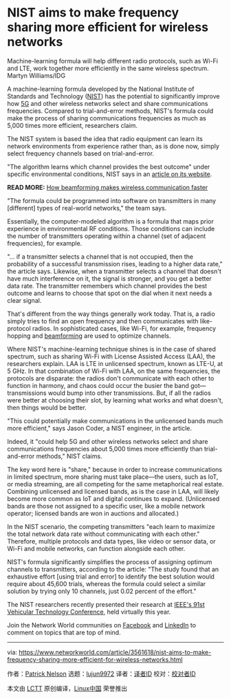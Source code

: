 [#]: collector: (lujun9972)
[#]: translator: (CN-QUAN )
[#]: reviewer: ( )
[#]: publisher: ( )
[#]: url: ( )
[#]: subject: (NIST aims to make frequency sharing more efficient for wireless networks)
[#]: via: (https://www.networkworld.com/article/3561618/nist-aims-to-make-frequency-sharing-more-efficient-for-wireless-networks.html)
[#]: author: (Patrick Nelson https://www.networkworld.com/author/Patrick-Nelson/)

NIST aims to make frequency sharing more efficient for wireless networks
======
Machine-learning formula will help different radio protocols, such as Wi-Fi and LTE, work together more efficiently in the same wireless spectrum.
Martyn Williams/IDG

A machine-learning formula developed by the National Institute of Standards and Technology ([NIST][1]) has the potential to significantly improve how [5G][2] and other wireless networks select and share communications frequencies. Compared to trial-and-error methods, NIST's formula could make the process of sharing communications frequencies as much as 5,000 times more efficient, researchers claim.

The NIST system is based the idea that radio equipment can learn its network environments from experience rather than, as is done now, simply select frequency channels based on trial-and-error.

"The algorithm learns which channel provides the best outcome" under specific environmental conditions, NIST says in an [article on its website][3].

**READ MORE:** [How beamforming makes wireless communication faster][4]

"The formula could be programmed into software on transmitters in many [different] types of real-world networks," the team says.

Essentially, the computer-modeled algorithm is a formula that maps prior experience in environmental RF conditions. Those conditions can include the number of transmitters operating within a channel (set of adjacent frequencies), for example.

"… if a transmitter selects a channel that is not occupied, then the probability of a successful transmission rises, leading to a higher data rate," the article says. Likewise, when a transmitter selects a channel that doesn't have much interference on it, the signal is stronger, and you get a better data rate. The transmitter remembers which channel provides the best outcome and learns to choose that spot on the dial when it next needs a clear signal.

That's different from the way things generally work today. That is, a radio simply tries to find an open frequency and then communicates with like-protocol radios. In sophisticated cases, like Wi-Fi, for example, frequency hopping and [beamforming][4] are used to optimize channels.

Where NIST's machine-learning technique shines is in the case of shared spectrum, such as sharing Wi-Fi with License Assisted Access (LAA), the researchers explain. LAA is LTE in unlicensed spectrum, known as LTE-U, at 5 GHz. In that combination of Wi-Fi with LAA, on the same frequencies, the protocols are disparate: the radios don't communicate with each other to function in harmony, and chaos could occur the busier the band got—transmissions would bump into other transmissions. But, if all the radios were better at choosing their slot, by learning what works and what doesn't, then things would be better.

"This could potentially make communications in the unlicensed bands much more efficient," says Jason Coder, a NIST engineer, in the article.

Indeed, it "could help 5G and other wireless networks select and share communications frequencies about 5,000 times more efficiently than trial-and-error methods," NIST claims.

The key word here is "share," because in order to increase communications in limited spectrum, more sharing must take place—the users, such as IoT, or media streaming, are all competing for the same metaphorical real estate. Combining unlicensed and licensed bands, as is the case in LAA, will likely become more common as IoT and digital continues to expand. (Unlicensed bands are those not assigned to a specific user, like a mobile network operator; licensed bands are won in auctions and allocated.)

In the NIST scenario, the competing transmitters "each learn to maximize the total network data rate without communicating with each other." Therefore, multiple protocols and data types, like video or sensor data, or Wi-Fi and mobile networks, can function alongside each other.

NIST's formula significantly simplifies the process of assigning optimum channels to transmitters, according to the article: "The study found that an exhaustive effort [using trial and error] to identify the best solution would require about 45,600 trials, whereas the formula could select a similar solution by trying only 10 channels, just 0.02 percent of the effort."

The NIST researchers recently presented their research at [IEEE's 91st Vehicular Technology Conference][5], held virtually this year.

Join the Network World communities on [Facebook][6] and [LinkedIn][7] to comment on topics that are top of mind.

--------------------------------------------------------------------------------

via: https://www.networkworld.com/article/3561618/nist-aims-to-make-frequency-sharing-more-efficient-for-wireless-networks.html

作者：[Patrick Nelson][a]
选题：[lujun9972][b]
译者：[译者ID](https://github.com/译者ID)
校对：[校对者ID](https://github.com/校对者ID)

本文由 [LCTT](https://github.com/LCTT/TranslateProject) 原创编译，[Linux中国](https://linux.cn/) 荣誉推出

[a]: https://www.networkworld.com/author/Patrick-Nelson/
[b]: https://github.com/lujun9972
[1]: https://www.nist.gov/
[2]: https://www.networkworld.com/article/3330603/5g-versus-4g-how-speed-latency-and-application-support-differ.html
[3]: https://www.nist.gov/news-events/news/2020/05/nist-formula-may-help-5g-wireless-networks-efficiently-share-communications
[4]: https://www.networkworld.com/article/3445039/beamforming-explained-how-it-makes-wireless-communication-faster.html
[5]: https://events.vtsociety.org/vtc2020-spring/conference-sessions/program/
[6]: https://www.facebook.com/NetworkWorld/
[7]: https://www.linkedin.com/company/network-world
